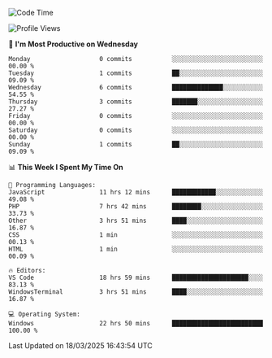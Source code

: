 <!--START_SECTION:waka-->
![Code Time](http://img.shields.io/badge/Code%20Time-4%2C373%20hrs%2050%20mins-blue)

![Profile Views](http://img.shields.io/badge/Profile%20Views-0-blue)

📅 **I'm Most Productive on Wednesday** 

```text
Monday                   0 commits           ░░░░░░░░░░░░░░░░░░░░░░░░░   00.00 % 
Tuesday                  1 commits           ██░░░░░░░░░░░░░░░░░░░░░░░   09.09 % 
Wednesday                6 commits           ██████████████░░░░░░░░░░░   54.55 % 
Thursday                 3 commits           ███████░░░░░░░░░░░░░░░░░░   27.27 % 
Friday                   0 commits           ░░░░░░░░░░░░░░░░░░░░░░░░░   00.00 % 
Saturday                 0 commits           ░░░░░░░░░░░░░░░░░░░░░░░░░   00.00 % 
Sunday                   1 commits           ██░░░░░░░░░░░░░░░░░░░░░░░   09.09 % 
```


📊 **This Week I Spent My Time On** 

```text
💬 Programming Languages: 
JavaScript               11 hrs 12 mins      ████████████░░░░░░░░░░░░░   49.08 % 
PHP                      7 hrs 42 mins       ████████░░░░░░░░░░░░░░░░░   33.73 % 
Other                    3 hrs 51 mins       ████░░░░░░░░░░░░░░░░░░░░░   16.87 % 
CSS                      1 min               ░░░░░░░░░░░░░░░░░░░░░░░░░   00.13 % 
HTML                     1 min               ░░░░░░░░░░░░░░░░░░░░░░░░░   00.09 % 

🔥 Editors: 
VS Code                  18 hrs 59 mins      █████████████████████░░░░   83.13 % 
WindowsTerminal          3 hrs 51 mins       ████░░░░░░░░░░░░░░░░░░░░░   16.87 % 

💻 Operating System: 
Windows                  22 hrs 50 mins      █████████████████████████   100.00 % 
```


 Last Updated on 18/03/2025 16:43:54 UTC
<!--END_SECTION:waka-->
